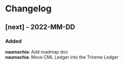 # Changelog

## [next] - 2022-MM-DD

### Added

**naumachia**: Add roadmap doc  
**naumachia**: Move CML Ledger into the Trireme Ledger
